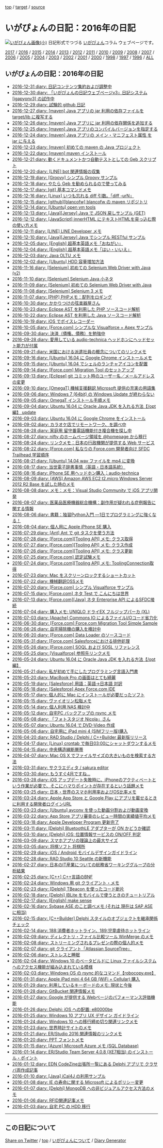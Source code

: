 [top](../index.html) / [target](https://igapyon.github.io/diary/2016/index.html) / [source](https://github.com/igapyon/diary/blob/gh-pages/2016/index.html.src.md) 

いがぴょんの日記：2016年の日記
=====================================================================================================
[![いがぴょん画像(小)](https://igapyon.github.io/diary/images/iga200306s.jpg "いがぴょん")](https://igapyon.github.io/diary/memo/memoigapyon.html) 日記形式でつづる [いがぴょん](https://igapyon.github.io/diary/memo/memoigapyon.html)コラム ウェブページです。


[2017](../2017/index.html)
/ [2016](index.html)
/ [2015](../2015/index.html)
/ [2014](../2014/index.html)
/ [2013](../2013/index.html)
/ [2012](../2012/index.html)
/ [2011](../2011/index.html)
/ [2010](../2010/index.html)
/ [2009](../2009/index.html)
/ [2008](../2008/index.html)
/ [2007](../2007/index.html)
/ [2006](../2006/index.html)
/ [2005](../2005/index.html)
/ [2004](../2004/index.html)
/ [2003](../2003/index.html)
/ [2002](../2002/index.html)
/ [2001](../2001/index.html)
/ [2000](../2000/index.html)
/ [1998](../1998/index.html)
/ [1997](../1997/index.html)
/ [1996](../1996/index.html)
/ [ALL](../idxall.html)


## いがぴょんの日記：2016年の日記

* [2016-12-31 diary: 日記コンテンツ集約および調整中](ig161231.html)
* [2016-12-30 diary: 「いがぴょんの日記ウェブページv3」日記システム [igapyonv3] の試作中](ig161230.html)
* [2016-12-29 diary: 試験的 github 日記](ig161229.html)
* [2016-12-27 diary: [maven] Java アプリの jar 利用の依存ファイルを target/lib に複写する](ig161227.html)
* [2016-12-26 diary: [maven] Java アプリに jar 利用の依存関係を追加する](ig161226.html)
* [2016-12-25 diary: [maven] Java アプリのコンパイルバージョンを指定する](ig161225.html)
* [2016-12-24 diary: [maven] Java アプリの メイン・マニフェスト属性 を jar に与える](ig161224.html)
* [2016-12-23 diary: [maven] 初めての maven の Java プロジェクト](ig161223.html)
* [2016-12-22 diary: [maven] maven インストール](ig161222.html)
* [2016-12-21 diary: 動くドキュメントかつ自動テストとしての Geb スクリプト](ig161221.html)
* [2016-12-20 diary: [LINE] bot 関連情報の収集](ig161220.html)
* [2016-12-19 diary:  [Groovy] シンプル Groovy サンプル](ig161219.html)
* [2016-12-18 diary: やたら Geb を勧められるので使ってみる](ig161218.html)
* [2016-12-17 diary: [git] 基本コマンドメモ](ig161217.html)
* [2016-12-16 diary: [Linux] いつも忘れる diff 引数。「diff -urN」](ig161216.html)
* [2016-12-15 diary: [github][blancofw] blancofw の maven リポジトリ](ig161215.html)
* [2016-12-14 diary: [Ubuntu] open vm tools](ig161214.html)
* [2016-12-13 diary: [Java][Jersey] Java で  JSON 戻しサンプル (GET)](ig161213.html)
* [2016-12-12 diary: [JavaScript] innerHTML にテキストHTMLを突っ込む際の使い方メモ](ig161212.html)
* [2016-12-11 diary: [LINE] LINE Developer メモ](ig161211.html)
* [2016-12-10 diary: [Java][Jersey] Java でシンプル RESTful サンプル](ig161210.html)
* [2016-12-05 diary: [English] 超基本英語メモ「おねがい」](ig161205.html)
* [2016-12-04 diary: [English] 超基本英語メモ「はい・いいえ」](ig161204.html)
* [2016-12-03 diary: Java OLTU メモ](ig161203.html)
* [2016-12-02 diary: [Ubuntu] HDD 容量増加方法](ig161202.html)
* [2016-11-16 diary: [Selenium] 初めての Selenium Web Driver with Java (v2)](ig161116.html)
* [2016-11-10 diary: [Selenium] Selenium Java 小ネタ](ig161110.html)
* [2016-11-09 diary: [Selenium] 初めての Selenium Web Driver with Java](ig161109.html)
* [2016-11-08 diary: [Selenium] Selenium 3 メモ](ig161108.html)
* [2016-11-07 diary: [PHP] PHPメモ：配列をロギング](ig161107.html)
* [2016-10-30 diary: かかりつけの弦楽器屋さん](ig161030.html)
* [2016-10-23 diary: Eclipse AST を利用した PHP ソースコード解析](ig161023.html)
* [2016-10-22 diary: Eclipse AST を利用した Java ソースコード解析](ig161022.html)
* [2016-10-19 diary: iOS でボイスレコーダー](ig161019.html)
* [2016-10-05 diary: [Force.com] シンプルな Visualforce + Apex サンプル](ig161005.html)
* [2016-09-30 diary: 決済（債権、債務）を勉強中](ig160930.html)
* [2016-09-28 diary: 愛用している audio-technica ヘッドホンにヘッドセット能力が付属](ig160928.html)
* [2016-09-21 diary: 米国における派遣社員の概念についてのリンクメモ](ig160921.html)
* [2016-09-16 diary: [Ubuntu] 16.04 に Google Chrome インストールメモ](ig160916.html)
* [2016-09-15 diary: [Ubuntu] 16.04 でシェルのランチャアイコンを配置](ig160915.html)
* [2016-09-14 diary: [Force.com] Migration Tool のセットアップ](ig160914.html)
* [2016-09-13 diary: [Eclipse] git コミット時のユーザー名／メールアドレスの変更](ig160913.html)
* [2016-09-10 diary: [OmegaT] 機械支援翻訳 Microsoft 提供の充実の用語集](ig160910.html)
* [2016-09-06 diary: Windows 7 (64bit) の Windows Update が終わらない](ig160906.html)
* [2016-09-05 diary: OmegaT インストール手順メモ](ig160905.html)
* [2016-09-04 diary: Ubuntu 16.04 に Oracle Java JDK を入れる方法【/opt 編】 update](ig160904.html)
* [2016-09-03 diary: Ubuntu 16.04 に Google Chrome をインストール](ig160903.html)
* [2016-09-02 diary: カラオケ店でリモートワーク、を調べ中](ig160902.html)
* [2016-08-28 diary: 家庭用 留守番電話機能付き複合機を探し中](ig160828.html)
* [2016-08-27 diary: nifty のホームページ領域を @homepage から移行](ig160827.html)
* [2016-08-24 diary: リンクメモ：日本の行政機関が提供する Web サービス](ig160824.html)
* [2016-08-22 diary: [Force.com] 私なりの Force.com 開発者向け SFDC Trailhead 学習順序](ig160822.html)
* [2016-08-21 diary: [Ubuntu] 14.04 wav ファイルを mp4 に変換](ig160821.html)
* [2016-08-17 diary: 当世電子辞書事情（英語・日本語系統）](ig160817.html)
* [2016-08-16 diary: iPhone SE 用ヘッドホン購入；audio-technica](ig160816.html)
* [2016-08-09 diary: [AWS] Amazon AWS EC2 t2.micro Windows Server 2012 R2 Base を試した時のメモ](ig160809.html)
* [2016-08-08 diary: メモ：メモ：Visual Studio Community で iOS アプリ開発](ig160808.html)
* [2016-08-07 diary: 医薬品医療機器総合機構：副作用が疑われる症例報告に関する情報](ig160807.html)
* [2016-08-06 diary: 書籍：独習Python入門 ―1日でプログラミングに強くなる！](ig160806.html)
* [2016-08-04 diary: 個人用に Apple iPhone SE 購入](ig160804.html)
* [2016-07-29 diary: [Ant] Ant で git タスクを使う方法](ig160729.html)
* [2016-07-28 diary: [Force.com][Tooling API] メモ: クラス取得](ig160728.html)
* [2016-07-27 diary: [Force.com][Tooling API] メモ: クラス作成](ig160727.html)
* [2016-07-26 diary: [Force.com][Tooling API] メモ: クラス更新](ig160726.html)
* [2016-07-25 diary: [Force.com] 認定試験メモ](ig160725.html)
* [2016-07-24 diary: [Force.com][Tooling API] メモ: ToolingConnection取得](ig160724.html)
* [2016-07-23 diary: Mac をスクリーンロックするショートカット](ig160723.html)
* [2016-07-22 diary: 機械翻訳OSSメモ](ig160722.html)
* [2016-07-20 diary: [Force.com] シンプル Visualforce サンプル](ig160720.html)
* [2016-07-15 diary: [Force.com] ネタ Test で こんにちは世界](ig160715.html)
* [2016-07-13 diary: [Force.com][Java] ネタ Enterprise API によるSFDC接続](ig160713.html)
* [2016-07-04 diary: 購入メモ: UNIQLO ドライEX フルジップパーカ (XL)](ig160704.html)
* [2016-07-03 diary: [Apache] Commons IO によるファイルI/Oコード省力化](ig160703.html)
* [2016-06-30 diary: [Force.com] Force.com Migration Tool Simple Sample](ig160630.html)
* [2016-06-26 diary: 自宅掃除機の購入を検討中](ig160626.html)
* [2016-06-20 diary: [Force.com] Data Loader のソースコード](ig160620.html)
* [2016-05-31 diary: [Force.com] Salesforceにおける排他処理](ig160531.html)
* [2016-05-26 diary: [Force.com] SOQL および SOSL リファレンス](ig160526.html)
* [2016-05-25 diary: [Visualforce] 参照先リンクメモ](ig160525.html)
* [2016-05-24 diary: Ubuntu 16.04 に Oracle Java JDK を入れる方法【/opt 編】](ig160524.html)
* [2016-05-21 diary: 私が初めて手にしたプログラミング言語入門書](ig160521.html)
* [2016-05-20 diary: MacBook Pro の画面はとても綺麗](ig160520.html)
* [2016-05-19 diary: [Salesforce] 用語：英語→日本語 対訳](ig160519.html)
* [2016-05-18 diary: [Salesforce] Apex Force.com IDE](ig160518.html)
* [2016-05-17 diary: 個人的に Mac にインストールが必要だったソフト](ig160517.html)
* [2016-05-15 diary: ヴァイオリン松脂メモ](ig160515.html)
* [2016-05-14 diary: 個人利用 NAS 検討中](ig160514.html)
* [2016-05-12 diary: 自宅PC バックアップの rsync メモ](ig160512.html)
* [2016-05-08 diary: 「フォトスタジオ Nicola」さん](ig160508.html)
* [2016-05-07 diary: Ubuntu 16.04 で DVD-Video 作成](ig160507.html)
* [2016-05-06 diary: 自宅用に iPad mini 4 (SIMフリー版)購入](ig160506.html)
* [2016-04-20 diary: RAD Studio / Delphi / C++Builder 最新版リリース](ig160420.html)
* [2016-04-17 diary: [Linux] crontab で毎日03:00にシャットダウンするメモ](ig160417.html)
* [2016-04-15 diary: 中央構造線断層帯](ig160415.html)
* [2016-04-07 diary: Mac OS X でファイルサイズの大きいものを検索する方法](ig160407.html)
* [2016-03-31 diary: サクラエディタ / sakura editor](ig160331.html)
* [2016-03-30 diary: もうすぐ4月ですね...](ig160330.html)
* [2016-03-28 diary: iOS アップデート失敗時に、iPhoneのアクティベートという作業が必要で、そこにハマりポイントが存在するという話題メモ](ig160328.html)
* [2016-03-25 diary: 日本・世界のスマホ利用率およびOS比率メモ](ig160325.html)
* [2016-03-24 diary: Apple App Store と Google Play にアプリを載せるときに利用する開発者ログインURL](ig160324.html)
* [2016-03-23 diary: [Ubuntu] avconv を使った動画分割および動画変換](ig160323.html)
* [2016-03-22 diary: App Store アプリ審査のレビュー時間の実績値平均メモ](ig160322.html)
* [2016-03-18 diary: Apple Developer Program 更新完了](ig160318.html)
* [2016-03-11 diary: [Delphi] BluetoothLE アダプターが ON かどうか確認](ig160311.html)
* [2016-03-10 diary: [Delphi] iOS: 位置情報サービスの ON/OFF 判定](ig160310.html)
* [2016-03-09 diary: スマホアプリの理論上の最大サイズ](ig160309.html)
* [2016-03-05 diary: 将棋ソフト 将棋所](ig160305.html)
* [2016-02-29 diary: iOS / Android モバイルデザインガイドライン](ig160229.html)
* [2016-02-28 diary: RAD Studio 10 Seattle の新機能](ig160228.html)
* [2016-02-27 diary: 日本のIT産業についての総務省ワーキンググループの分析結果](ig160227.html)
* [2016-02-25 diary: [C++] C++言語のBNF](ig160225.html)
* [2016-02-24 diary: Windows 用 git クライアント・メモ](ig160224.html)
* [2016-02-23 diary: [Delphi] TBeacon を使ったコード断片](ig160223.html)
* [2016-02-18 diary: [Delphi] IBLite をモバイルで使うときのチュートリアル](ig160218.html)
* [2016-02-17 diary: [English] make sense](ig160217.html)
* [2016-02-16 diary: Sybase ASE のこと調べメモ (それは 現在は SAP ASE に相当)](ig160216.html)
* [2016-02-15 diary: [C++Builder] Delphi スタイルのオブジェクトを継承関係チェック](ig160215.html)
* [2016-02-14 diary: 188:消費者ホットライン、189:児童虐待ホットライン](ig160214.html)
* [2016-02-09 diary: ディレクトリ・ファイル比較ツール WinMerge のメモ](ig160209.html)
* [2016-02-08 diary: ストリーミングされるプレゼンの際の個人的メモ](ig160208.html)
* [2016-02-07 diary: git クライアント「Atlassian SourceTree」](ig160207.html)
* [2016-02-06 diary: ストレスと睡眠](ig160206.html)
* [2016-02-04 diary: Windows 10 のベータビルドに Linux ファイルシステムへのアクセス機能が組み込まれている模様](ig160204.html)
* [2016-02-03 diary: Windows OS の rsync 的なコマンド【robocopy.exe】](ig160203.html)
* [2016-01-31 diary: Apple iPad mini 4 64 GB (WiFi + Cellular) 購入](ig160131.html)
* [2016-01-29 diary: 利用しているキーボードのメモ: 現状と今後](ig160129.html)
* [2016-01-28 diary: GitBucket 関連情報メモ](ig160128.html)
* [2016-01-27 diary: Google が提供する Webページのパフォーマンス評価機能](ig160127.html)
* [2016-01-26 diary: Delphi: iOS への配置: e80000be](ig160126.html)
* [2016-01-25 diary: Windows 10 アプリ  UX デザイン ガイドライン](ig160125.html)
* [2016-01-24 diary: Windows 10 への移行締め切り関連リンクメモ](ig160124.html)
* [2016-01-23 diary: 世界時計サイトのメモ](ig160123.html)
* [2016-01-21 diary: ER/Studio 2016 関連情報のリンクメモ](ig160121.html)
* [2016-01-20 diary: PPT フォントメモ](ig160120.html)
* [2016-01-15 diary: [Azure] Microsoft Azure メモ (SQL Database)](ig160115.html)
* [2016-01-14 diary: ER/Studio Team Server 4.0.8 (XE7相当) のインストール・ポイント](ig160114.html)
* [2016-01-12 diary: EDN CodeZine出張所一覧にある Delphi アプリで クラサバ両作成記事](ig160112.html)
* [2016-01-10 diary: [Java] iCal4J の利用サンプル](ig160110.html)
* [2016-01-08 diary: IE の寿命に関する Microsoft によるポリシー変更](ig160108.html)
* [2016-01-07 diary: [Delphi] MongoDB への非ビジュアルアクセス方法のメモ](ig160107.html)
* [2016-01-06 diary: RFID関連記事メモ](ig160106.html)
* [2016-01-03 diary: 自宅 PC の HDD 移行](ig160103.html)


----------------------------------------------------------------------------------------------------

## この日記について

[Share on Twitter](https://twitter.com/intent/tweet?hashtags=igapyon%2Cdiary%2C%E3%81%84%E3%81%8C%E3%81%B4%E3%82%87%E3%82%93&text=%E3%81%84%E3%81%8C%E3%81%B4%E3%82%87%E3%82%93%E3%81%AE%E6%97%A5%E8%A8%98%EF%BC%9A2016%E5%B9%B4%E3%81%AE%E6%97%A5%E8%A8%98&url=https%3A%2F%2Figapyon.github.io%2Fdiary%2F2016%2Findex.html) / [top](../index.html) / [いがぴょんについて](https://igapyon.github.io/diary/memo/memoigapyon.html) / [Diary Generator](https://github.com/igapyon/igapyonv3)
